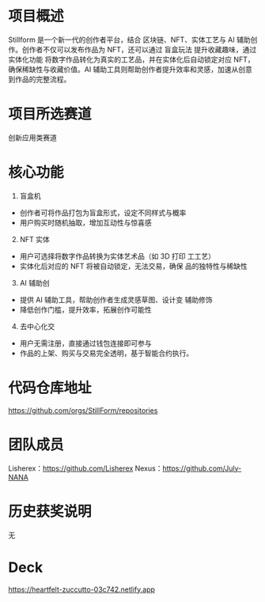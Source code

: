 
# 项目概述
Stillform 是一个新一代的创作者平台，结合 区块链、NFT、实体工艺与 AI 辅助创作。创作者不仅可以发布作品为 NFT，还可以通过 盲盒玩法 提升收藏趣味，通过 实体化功能 将数字作品转化为真实的工艺品，并在实体化后自动锁定对应 NFT，确保稀缺性与收藏价值。AI 辅助工具则帮助创作者提升效率和灵感，加速从创意到作品的完整流程。

# 项目所选赛道
创新应用类赛道  

# 核心功能
1.	盲盒机
- 创作者可将作品打包为盲盒形式，设定不同样式与概率	
- 用户购买时随机抽取，增加互动性与惊喜感
2. NFT 实体
- 用户可选择将数字作品转换为实体艺术品（如 3D 打印
工工艺）
- 实体化后对应的 NFT 将被自动锁定，无法交易，确保
品的独特性与稀缺性
3. AI 辅助创
- 提供 AI 辅助工具，帮助创作者生成灵感草图、设计变
辅助修饰
- 降低创作门槛，提升效率，拓展创作可能性
4.	去中心化交
- 用户无需注册，直接通过钱包连接即可参与
- 作品的上架、购买与交易完全透明，基于智能合约执行。

# 代码仓库地址
https://github.com/orgs/StillForm/repositories

# 团队成员
Lisherex：https://github.com/Lisherex
Nexus：https://github.com/July-NANA

# 历史获奖说明
无

# Deck
https://heartfelt-zuccutto-03c742.netlify.app
